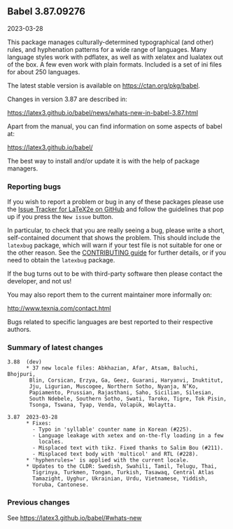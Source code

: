 ## Babel 3.87.09276

2023-03-28

This package manages culturally-determined typographical (and other)
rules, and hyphenation patterns for a wide range of languages. Many
language styles work with pdflatex, as well as with xelatex and
lualatex out of the box. A few even work with plain formats. Included
is a set of ini files for about 250 languages.

The latest stable version is available on <https://ctan.org/pkg/babel>.

Changes in version 3.87 are described in:

https://latex3.github.io/babel/news/whats-new-in-babel-3.87.html

Apart from the manual, you can find information on some aspects of babel at:

https://latex3.github.io/babel/

The best way to install and/or update it is with the help of package
managers.

### Reporting bugs

If you wish to report a problem or bug in any of these packages please
use the
[Issue Tracker for LaTeX2e on GitHub](https://github.com/latex3/babel/issues)
and follow the guidelines that pop up if you press the `New issue`
button.

In particular, to check that you are really seeing a bug, please write
a short, self-contained document that shows the problem. This should
include the `latexbug` package, which will warn if your test file is
not suitable for one or the other reason. See the
[CONTRIBUTING guide](https://github.com/latex3/latex2e/blob/master/CONTRIBUTING.md)
for further details, or if you need to obtain the `latexbug` package.

If the bug turns out to be with third-party software then please
contact the developer, and not us!

You may also report them to the current maintainer more informally on:

   http://www.texnia.com/contact.html

Bugs related to specific languages are best reported to their
respective authors.

### Summary of latest changes
```
3.88  (dev)
      * 37 new locale files: Abkhazian, Afar, Atsam, Baluchi, Bhojpuri,
       Blin, Corsican, Erzya, Ga, Geez, Guarani, Haryanvi, Inuktitut,
       Jju, Ligurian, Muscogee, Northern Sotho, Nyanja, N’Ko,
       Papiamento, Prussian, Rajasthani, Saho, Sicilian, Silesian,
       South Ndebele, Southern Sotho, Swati, Taroko, Tigre, Tok Pisin,
       Tsonga, Tswana, Tyap, Venda, Volapük, Wolaytta.

3.87  2023-03-28
      * Fixes:
        - Typo in 'syllable' counter name in Korean (#225).
        - Language leakage with xetex and on-the-fly loading in a few
          locales.
        - Misplaced text with tikz. Fixed thanks to Salim Bou (#211).
        - Misplaced text body with 'multicol' and RTL (#228).
      * 'hyphenrules=' is applied with the current locale.
      * Updates to the CLDR: Swedish, Swahili, Tamil, Telugu, Thai,
        Tigrinya, Turkmen, Tongan, Turkish, Tasawaq, Central Atlas
        Tamazight, Uyghur, Ukrainian, Urdu, Vietnamese, Yiddish,
        Yoruba, Cantonese.
```

### Previous changes

See https://latex3.github.io/babel/#whats-new
